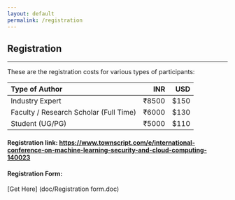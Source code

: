 ```yaml
---
layout: default
permalink: /registration
---
```

## Registration
---

These are the registration costs for various types of participants:

| Type of Author               |   INR |  USD |
| :--------------------------- | ----: | ---: |
| Industry Expert              | ₹8500 | $150 |
| Faculty / Research Scholar (Full Time)                      | ₹6000 | $130 |
| Student (UG/PG)              | ₹5000 | $110 |

#### Registration link: <https://www.townscript.com/e/international-conference-on-machine-learning-security-and-cloud-computing-140023>

#### Registration Form: 

[Get Here] (doc/Registration form.doc)
